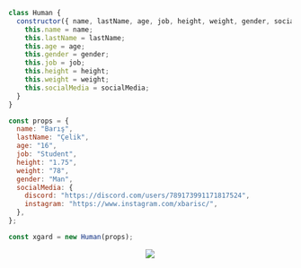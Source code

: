 ```js
class Human {
  constructor({ name, lastName, age, job, height, weight, gender, socialMedia }) {
    this.name = name;
    this.lastName = lastName;
    this.age = age;
    this.gender = gender;
    this.job = job;
    this.height = height;
    this.weight = weight;
    this.socialMedia = socialMedia;
  }
}

const props = {
  name: "Barış",
  lastName: "Çelik",
  age: "16",
  job: "Student",
  height: "1.75",
  weight: "78",
  gender: "Man",
  socialMedia: {
    discord: "https://discord.com/users/789173991171817524",
    instagram: "https://www.instagram.com/xbarisc/",
  },
};

const xgard = new Human(props);
```

<p align="center"><img src="https://github-readme-stats.vercel.app/api?username=xgardc&show_icons=true&hide_title=true&theme=merko" witdh="100%" ></p>
